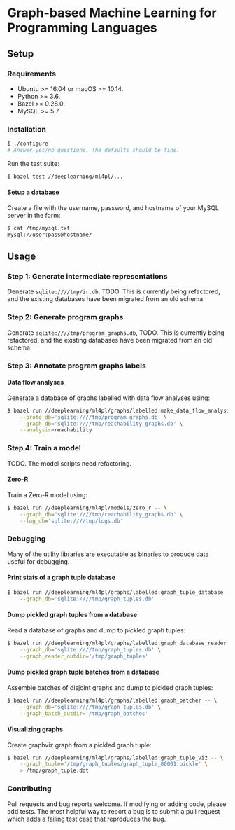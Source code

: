 # Graph-based Machine Learning for Programming Languages

## Setup

### Requirements

* Ubuntu >= 16.04 or macOS >= 10.14.
* Python >= 3.6.
* Bazel >= 0.28.0.
* MySQL >= 5.7.

### Installation

```sh
$ ./configure
# Answer yes/no questions. The defaults should be fine.
```

Run the test suite:

```sh
$ bazel test //deeplearning/ml4pl/...
```

#### Setup a database

Create a file with the username, password, and hostname of your MySQL server in the form:

```sh
$ cat /tmp/mysql.txt
mysql://user:pass@hostname/
```


## Usage

### Step 1: Generate intermediate representations

Generate `sqlite:////tmp/ir.db`, TODO. This is currently being refactored, and the existing databases have been
migrated from an old schema.


### Step 2: Generate program graphs

Generate `sqlite:////tmp/program_graphs.db`, TODO. This is currently being refactored, and the existing databases have been
migrated from an old schema.


### Step 3: Annotate program graphs labels

#### Data flow analyses

Generate a database of graphs labelled with data flow analyses using:

```sh
$ bazel run //deeplearning/ml4pl/graphs/labelled:make_data_flow_analysis_dataset -- \
    --proto_db='sqlite:////tmp/program_graphs.db' \
    --graph_db='sqlite:////tmp/reachability_graphs.db' \
    --analysis=reachability
```

### Step 4: Train a model

TODO. The model scripts need refactoring.

#### Zero-R

Train a Zero-R model using:

```sh
$ bazel run //deeplearning/ml4pl/models/zero_r -- \
    --graph_db='sqlite:////tmp/reachability_graphs.db' \
    --log_db='sqlite:////tmp/logs.db'
```

### Debugging

Many of the utility libraries are executable as binaries to produce data useful
for debugging.

#### Print stats of a graph tuple database

```sh
$ bazel run //deeplearning/ml4pl/graphs/labelled:graph_tuple_database -- \
    --graph_db='sqlite:////tmp/graph_tuples.db'
```

#### Dump pickled graph tuples from a database

Read a database of graphs and dump to pickled graph tuples:

```sh
$ bazel run //deeplearning/ml4pl/graphs/labelled:graph_database_reader -- \
    --graph_db='sqlite:////tmp/graph_tuples.db' \
    --graph_reader_outdir='/tmp/graph_tuples'
```

#### Dump pickled graph tuple batches from a database

Assemble batches of disjoint graphs and dump to pickled graph tuples:

```sh
$ bazel run //deeplearning/ml4pl/graphs/labelled:graph_batcher -- \
    --graph_db='sqlite:////tmp/graph_tuples.db' \
    --graph_batch_outdir='/tmp/graph_batches'
```

#### Visualizing graphs

Create graphviz graph from a pickled graph tuple:

```sh
$ bazel run //deeplearning/ml4pl/graphs/labelled:graph_tuple_viz -- \
    --graph_tuple='/tmp/graph_tuples/graph_tuple_00001.pickle' \
    > /tmp/graph_tuple.dot
```

### Contributing

Pull requests and bug reports welcome. If modifying or adding code, please add
tests. The most helpful way to report a bug is to submit a pull request which
adds a failing test case that reproduces the bug.
